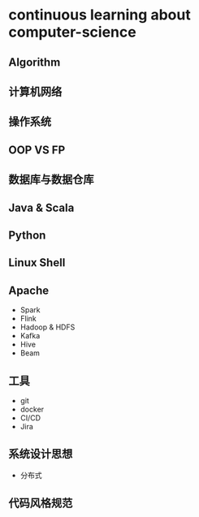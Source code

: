 # continuous learning about computer-science

## Algorithm

## 计算机网络

## 操作系统

## OOP VS FP

## 数据库与数据仓库

## Java & Scala

## Python

## Linux Shell

## Apache
   - Spark
   - Flink
   - Hadoop & HDFS
   - Kafka
   - Hive
   - Beam

## 工具
   - git
   - docker
   - CI/CD
   - Jira

## 系统设计思想
   - 分布式

## 代码风格规范